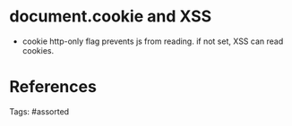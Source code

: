 # document.cookie and XSS
- cookie http-only flag prevents js from reading. if not set, XSS can read cookies.

# References

Tags:
    #assorted
